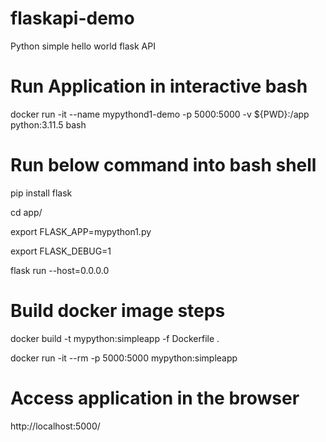 # flaskapi-demo
Python simple hello world flask API

# Run Application in interactive bash
docker run -it --name mypythond1-demo -p 5000:5000 -v ${PWD}:/app python:3.11.5 bash

# Run below command into bash shell
pip install flask

cd app/

export FLASK_APP=mypython1.py 

export FLASK_DEBUG=1

flask run --host=0.0.0.0

# Build docker image steps
docker build -t mypython:simpleapp -f Dockerfile .

docker run -it --rm -p 5000:5000 mypython:simpleapp

# Access application in the browser
http://localhost:5000/